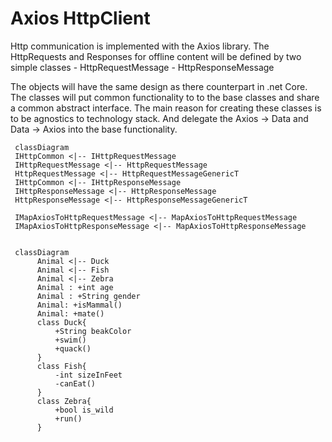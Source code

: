 # Axios HttpClient 
Http communication is implemented with the Axios library. The HttpRequests and Responses for offline content will be defined by two simple classes 
    - HttpRequestMessage 
    - HttpResponseMessage

The objects will have the same design as there counterpart in .net Core. The classes will put common functionality to to the base classes and share a common abstract interface. The main reason for creating these classes is to be agnostics to technology stack. And delegate the Axios -> Data and Data -> Axios into the base functionality.


```mermaid 
 classDiagram
 IHttpCommon <|-- IHttpRequestMessage
 IHttpRequestMessage <|-- HttpRequestMessage
 HttpRequestMessage <|-- HttpRequestMessageGenericT
 IHttpCommon <|-- IHttpResponseMessage
 IHttpResponseMessage <|-- HttpResponseMessage
 HttpResponseMessage <|-- HttpResponseMessageGenericT

 IMapAxiosToHttpRequestMessage <|-- MapAxiosToHttpRequestMessage
 IMapAxiosToHttpResponseMessage <|-- MapAxiosToHttpResponseMessage
 
``` 

```mermaid 
 classDiagram
      Animal <|-- Duck
      Animal <|-- Fish
      Animal <|-- Zebra
      Animal : +int age
      Animal : +String gender
      Animal: +isMammal()
      Animal: +mate()
      class Duck{
          +String beakColor
          +swim()
          +quack()
      }
      class Fish{
          -int sizeInFeet
          -canEat()
      }
      class Zebra{
          +bool is_wild
          +run()
      }

```